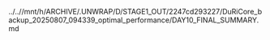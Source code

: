 ../..//mnt/h/ARCHIVE/.UNWRAP/D/STAGE1_OUT/2247cd293227/DuRiCore_backup_20250807_094339_optimal_performance/DAY10_FINAL_SUMMARY.md